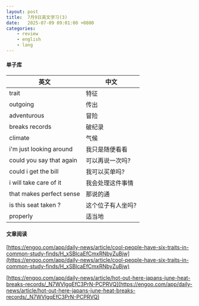 ```yaml
---
layout: post
title:  7月9日英文学习(3)
date:   2025-07-09 09:01:00 +0800
categories: 
    - review
    - english
    - lang
---
```


#### 单子库

英文 | 中文
-- | --
trait | 特征
outgoing | 传出
adventurous | 冒险
breaks records | 破纪录
climate | 气候
i'm just looking around | 我只是随便看看
could you say that again | 可以再说一次吗?
could i get the bill | 我可以买单吗?
i will take care of it | 我会处理这件事情
that makes perfect sense | 那说的通
is this seat taken ? | 这个位子有人坐吗?
properly | 适当地

#### 文章阅读

[https://engoo.com/app/daily-news/article/cool-people-have-six-traits-in-common-study-finds/H_xSBlcaEfCmxRNbyZuBjw](https://engoo.com/app/daily-news/article/cool-people-have-six-traits-in-common-study-finds/H_xSBlcaEfCmxRNbyZuBjw)

[https://engoo.com/app/daily-news/article/hot-out-here-japans-june-heat-breaks-records/_N7WVlgqEfC3PrN-PCPRVQ](https://engoo.com/app/daily-news/article/hot-out-here-japans-june-heat-breaks-records/_N7WVlgqEfC3PrN-PCPRVQ)